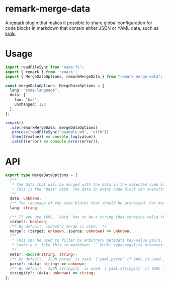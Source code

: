# remark-merge-data

A [remark](https://remark.js.org) plugin that makes it possible to share global configuration for code blocks in markdown that contain either JSON or YAML data, such as [kroki](https://github.com/show-docs/remark-kroki).

# Usage

```typescript
import readFileSync from 'node:fs';
import { remark } from 'remark';
import { MergeDataOptions, remarkMergeData } from "remark-merge-data";

const mergeDataOptions: MergeDataOptions = {
  lang: "some-language",
  data: {
    foo: "bar",
    unchanged: 123
  },
};

remark()
  .use(remarkMergeData, mergeDataOptions)
  .process(readFileSync('example.md', 'utf8'))
  .then(({value}) => console.log(value))
  .catch((error) => console.error(error));
```

# API

```typescript
export type MergeDataOptions = {
  /**
   * The data that will be merged with the data in the selected code blocks.
   * This is the "base" data. The data in every code block can overwrite the global data specified here.
   */
  data: unknown;
  /** The language of the code blocks that should be processed. For more specific filtering, use `meta` in addition. */
  lang: string;

  /** If you use YAML, `data` has to be a string that contains valid YAML. */
  isYaml?: boolean;
  /** By default, lodash's merge is used.  */
  merge?: (target: unknown, source: unknown) => unknown;
  /**
   * This can be used to filter by arbitrary metadata key-value pairs.
   * Looks e.g. like this in markdown: ```kroki type=vegalite orientation=horizontal
   */
  meta?: Record<string, string>;
  /** By default, `JSON.parse` is used. (`yaml.parse` if YAML is used.) */
  parse?: (data: string) => unknown;
  /** By default, `JSON.stringify` is used. (`yaml.stringify` if YAML is used.) */
  stringify?: (data: unknown) => string;
};
```


